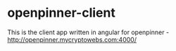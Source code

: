 # openpinner-client
This is the client app written in angular for openpinner - http://openpinner.mycryptowebs.com:4000/

